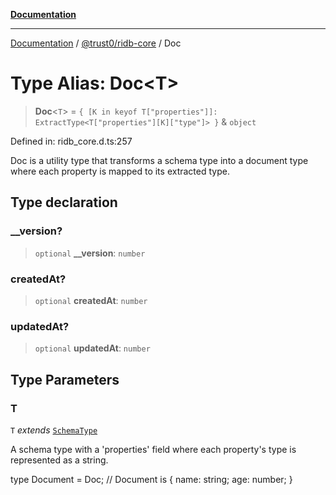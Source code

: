 [**Documentation**](../../../README.md)

***

[Documentation](../../../README.md) / [@trust0/ridb-core](../README.md) / Doc

# Type Alias: Doc\<T\>

> **Doc**\<`T`\> = `{ [K in keyof T["properties"]]: ExtractType<T["properties"][K]["type"]> }` & `object`

Defined in: ridb\_core.d.ts:257

Doc is a utility type that transforms a schema type into a document type where each property is mapped to its extracted type.

## Type declaration

### \_\_version?

> `optional` **\_\_version**: `number`

### createdAt?

> `optional` **createdAt**: `number`

### updatedAt?

> `optional` **updatedAt**: `number`

## Type Parameters

### T

`T` *extends* [`SchemaType`](SchemaType.md)

A schema type with a 'properties' field where each property's type is represented as a string.

type Document = Doc<Schema>; // Document is { name: string; age: number; }
